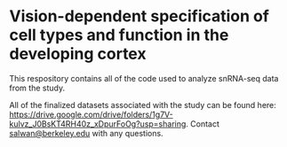 # Vision-dependent specification of cell types and function in the developing cortex

This respository contains all of the code used to analyze snRNA-seq data from the study. 

All of the finalized datasets associated with the study can be found here:
https://drive.google.com/drive/folders/1g7V-kulvz_J0BsKT4RH40z_xDpurFoOg?usp=sharing. Contact salwan@berkeley.edu with any questions.

